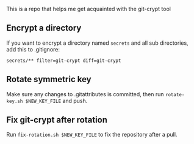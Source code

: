 This is a repo that helps me get acquainted with the git-crypt tool

Encrypt a directory
---

If you want to encrypt a directory named `secrets` and all sub directories, add this to .gitignore:

	secrets/** filter=git-crypt diff=git-crypt

Rotate symmetric key
---

Make sure any changes to .gitattributes is committed, then run `rotate-key.sh $NEW_KEY_FILE` and push.

Fix git-crypt after rotation
---

Run `fix-rotation.sh $NEW_KEY_FILE` to fix the repository after a pull.
